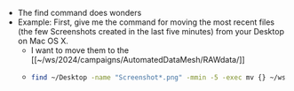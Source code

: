 - The find command does wonders
- Example: First, give me the command for moving the most recent files (the few Screenshots created in the last five minutes) from your Desktop on Mac OS X.
	- I want to move them to the [[~/ws/2024/campaigns/AutomatedDataMesh/RAWdata/]]
	- ```bash
	  find ~/Desktop -name "Screenshot*.png" -mmin -5 -exec mv {} ~/ws/2024/campaigns/AutomatedDataMesh/ \;
	  ```